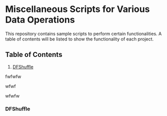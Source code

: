 # Miscellaneous Scripts for Various Data Operations  
This repository contains sample scripts to perform certain functionalities. A table of contents will be listed to show the functionality of each project. 

## Table of Contents
1. [DFShuffle](#DFShuffle)


fwfwfw






























wfwf





















wfwfw






### DFShuffle 

